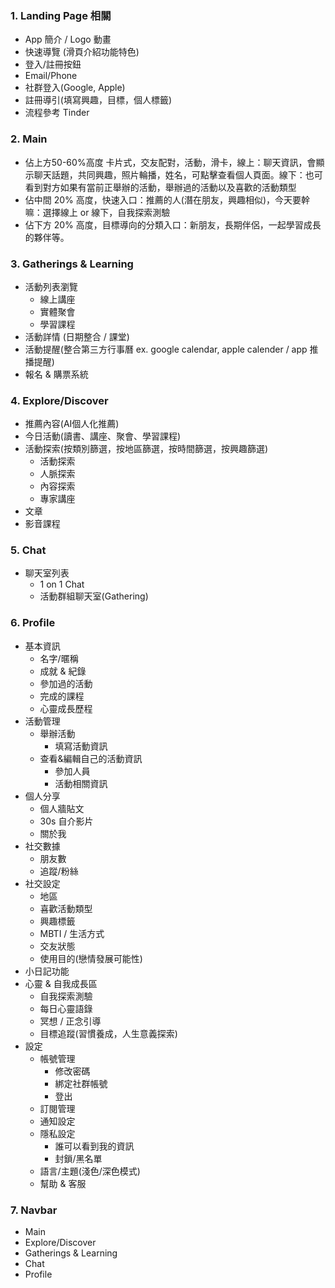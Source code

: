 ### 1. Landing Page 相關
- App 簡介 / Logo 動畫
- 快速導覽 (滑頁介紹功能特色)
- 登入/註冊按鈕
- Email/Phone
- 社群登入(Google, Apple)
- 註冊導引(填寫興趣，目標，個人標籤)
- 流程參考 Tinder

### 2. Main
- 佔上方50-60%高度 卡片式，交友配對，活動，滑卡，線上：聊天資訊，會顯示聊天話題，共同興趣，照片輪播，姓名，可點擊查看個人頁面。線下：也可看到對方如果有當前正舉辦的活動，舉辦過的活動以及喜歡的活動類型
- 佔中間 20% 高度，快速入口：推薦的人(潛在朋友，興趣相似)，今天要幹嘛：選擇線上 or 線下，自我探索測驗
- 佔下方 20% 高度，目標導向的分類入口：新朋友，長期伴侶，一起學習成長的夥伴等。

### 3. Gatherings & Learning
- 活動列表瀏覽
  - 線上講座
  - 實體聚會
  - 學習課程
- 活動詳情 (日期整合 / 課堂)
- 活動提醒(整合第三方行事曆 ex. google calendar, apple calender / app 推播提醒)
- 報名 & 購票系統

### 4. Explore/Discover
- 推薦內容(AI個人化推薦)
- 今日活動(讀書、講座、聚會、學習課程)
- 活動探索(按類別篩選，按地區篩選，按時間篩選，按興趣篩選)
  - 活動探索
  - 人脈探索
  - 內容探索
  - 專家講座
- 文章
- 影音課程


### 5. Chat
- 聊天室列表
  - 1 on 1 Chat
  - 活動群組聊天室(Gathering)

### 6. Profile
- 基本資訊
  - 名字/暱稱
  - 成就 & 紀錄
  - 參加過的活動
  - 完成的課程
  - 心靈成長歷程
- 活動管理
  - 舉辦活動
    - 填寫活動資訊
  - 查看&編輯自己的活動資訊
    - 參加人員
    - 活動相關資訊
- 個人分享
  - 個人牆貼文
  - 30s 自介影片
  - 關於我
- 社交數據
  - 朋友數
  - 追蹤/粉絲
- 社交設定
  - 地區
  - 喜歡活動類型
  - 興趣標籤
  - MBTI / 生活方式
  - 交友狀態
  - 使用目的(戀情發展可能性)
- 小日記功能
- 心靈 & 自我成長區
  - 自我探索測驗
  - 每日心靈語錄
  - 冥想 / 正念引導
  - 目標追蹤(習慣養成，人生意義探索)
- 設定
  - 帳號管理
    - 修改密碼
    - 綁定社群帳號
    - 登出
  - 訂閱管理
  - 通知設定
  - 隱私設定
    - 誰可以看到我的資訊
    - 封鎖/黑名單
  - 語言/主題(淺色/深色模式)
  - 幫助 & 客服

### 7. Navbar
- Main
- Explore/Discover
- Gatherings & Learning
- Chat
- Profile